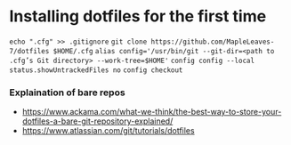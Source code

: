 # Installing dotfiles for the first time

`echo ".cfg" >> .gitignore`
`git clone https://github.com/MapleLeaves-7/dotfiles $HOME/.cfg`
`alias config='/usr/bin/git --git-dir=<path to .cfg’s Git directory> --work-tree=$HOME'`
`config config --local status.showUntrackedFiles no`
`config checkout`

### Explaination of bare repos

- https://www.ackama.com/what-we-think/the-best-way-to-store-your-dotfiles-a-bare-git-repository-explained/
- https://www.atlassian.com/git/tutorials/dotfiles
